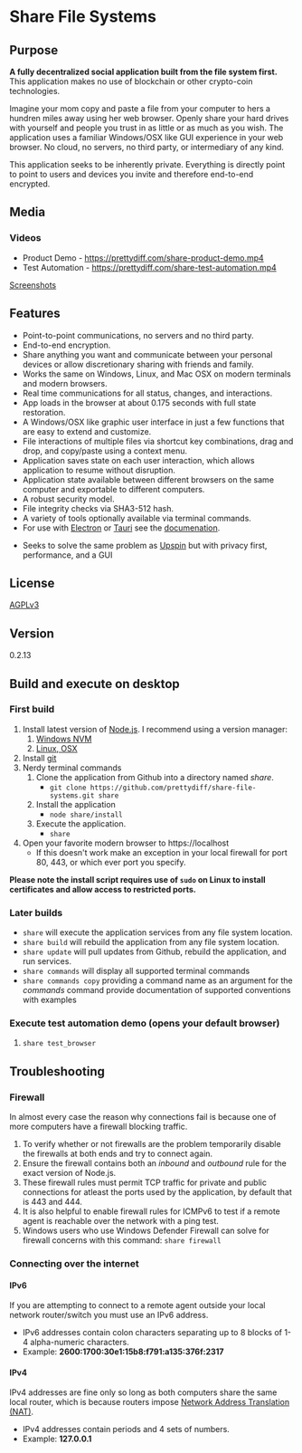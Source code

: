 # Share File Systems

## Purpose
**A fully decentralized social application built from the file system first.**  This application makes no use of blockchain or other crypto-coin technologies.

Imagine your mom copy and paste a file from your computer to hers a hundren miles away using her web browser.  Openly share your hard drives with yourself and people you trust in as little or as much as you wish.  The application uses a familiar Windows/OSX like GUI experience in your web browser.  No cloud, no servers, no third party, or intermediary of any kind.

This application seeks to be inherently private.  Everything is directly point to point to users and devices you invite and therefore end-to-end encrypted.

## Media
### Videos
 * Product Demo - https://prettydiff.com/share-product-demo.mp4
 * Test Automation - https://prettydiff.com/share-test-automation.mp4

[Screenshots](documentation/screenshots.md)

## Features
* Point-to-point communications, no servers and no third party.
* End-to-end encryption.
* Share anything you want and communicate between your personal devices or allow discretionary sharing with friends and family.
* Works the same on Windows, Linux, and Mac OSX on modern terminals and modern browsers.
* Real time communications for all status, changes, and interactions.
* App loads in the browser at about 0.175 seconds with full state restoration.
* A Windows/OSX like graphic user interface in just a few functions that are easy to extend and customize.
* File interactions of multiple files via shortcut key combinations, drag and drop, and copy/paste using a context menu.
* Application saves state on each user interaction, which allows application to resume without disruption.
* Application state available between different browsers on the same computer and exportable to different computers.
* A robust security model.
* File integrity checks via SHA3-512 hash.
* A variety of tools optionally available via terminal commands.
* For use with [Electron](https://www.electronjs.org/) or [Tauri](https://tauri.app/) see the [documenation](./documentation/electron_tauri.md). 
<!-- cspell:disable-next-line -->
* Seeks to solve the same problem as [Upspin](https://upspin.googlesource.com/upspin/) but with privacy first, performance, and a GUI

## License
[AGPLv3](https://www.gnu.org/licenses/agpl-3.0.en.html)

## Version
0.2.13

## Build and execute on desktop
### First build
1. Install latest version of [Node.js](https://nodejs.org). I recommend using a version manager:
   1. [Windows NVM](https://github.com/coreybutler/nvm-windows)
   1. [Linux, OSX](https://github.com/nvm-sh/nvm)
1. Install [git](https://git-scm.com/downloads)
1. Nerdy terminal commands
   1. Clone the application from Github into a directory named *share*.
      * `git clone https://github.com/prettydiff/share-file-systems.git share`
   1. Install the application
      * `node share/install`
   1. Execute the application.
      * `share`
1. Open your favorite modern browser to https://localhost
   * If this doesn't work make an exception in your local firewall for port 80, 443, or which ever port you specify.

**Please note the install script requires use of `sudo` on Linux to install certificates and allow access to restricted ports.**

### Later builds
* `share` will execute the application services from any file system location.
* `share build` will rebuild the application from any file system location.
* `share update` will pull updates from Github, rebuild the application, and run services.
* `share commands` will display all supported terminal commands
* `share commands copy` providing a command name as an argument for the *commands* command provide documentation of supported conventions with examples

### Execute test automation demo (opens your default browser)
1. `share test_browser`

## Troubleshooting
### Firewall
In almost every case the reason why connections fail is because one of more computers have a firewall blocking traffic.
   1. To verify whether or not firewalls are the problem temporarily disable the firewalls at both ends and try to connect again.
   1. Ensure the firewall contains both an *inbound* and *outbound* rule for the exact version of Node.js.
   1. These firewall rules must permit TCP traffic for private and public connections for atleast the ports used by the application, by default that is 443 and 444.
   1. It is also helpful to enable firewall rules for ICMPv6 to test if a remote agent is reachable over the network with a ping test.
   1. Windows users who use Windows Defender Firewall can solve for firewall concerns with this command: `share firewall`

### Connecting over the internet
#### IPv6
If you are attempting to connect to a remote agent outside your local network router/switch you must use an IPv6 address.
   * IPv6 addresses contain colon characters separating up to 8 blocks of 1-4 alpha-numeric characters.
   * Example: **2600:1700:30e1:15b8:f791:a135:376f:2317**

#### IPv4
IPv4 addresses are fine only so long as both computers share the same local router, which is because routers impose [Network Address Translation (NAT)](https://en.wikipedia.org/wiki/Network_address_translation).
   * IPv4 addresses contain periods and 4 sets of numbers.
   * Example: **127.0.0.1**
<!--
## Install on IPhone
1. Download iSH from the app store.  It is a Linux shell.  Open it.
</!-- cspell:disable --/>
1. In iSH execute command to install a package manager: `wget -qO- http://dl-cdn.alpinelinux.org/alpine/v3.12/main/x86/apk-tools-static-2.10.5-r1.apk | tar -xz sbin/apk.static && ./sbin/apk.static add apk-tools && rm sbin/apk.static`
   * For a list of available packages see: https://github.com/ish-app/ish/wiki/What-works%3F
</!-- cspell:enable --/>
1. Then install wget: `apk update && apk add --no-cache wget`
1. Download Node using wget: `wget https://nodejs.org/dist/v15.14.0/node-v15.14.0-linux-x64.tar.xz && tar -xf node-v15.14.0-linux-x64.tar.xz`
-->
